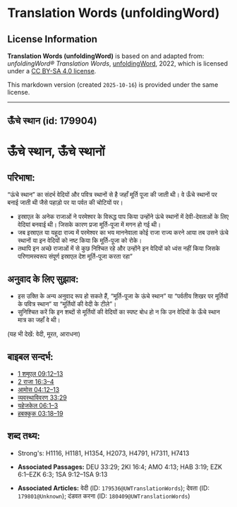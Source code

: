 # Translation Words (unfoldingWord)

## License Information

**Translation Words (unfoldingWord)** is based on and adapted from: _unfoldingWord® Translation Words_, [unfoldingWord](https://unfoldingword.org/utw), 2022, which is licensed under a [CC BY-SA 4.0 license](https://creativecommons.org/licenses/by-sa/4.0/legalcode.en).

This markdown version (created `2025-10-16`) is provided under the same license.



--------------------------------

## ऊँचे स्थान (id: 179904)

ऊँचे स्थान, ऊँचे स्थानों
========================

परिभाषा:
--------

“ऊंचे स्थान” का संदर्भ वेदियों और पवित्र स्थानों से है जहाँ मूर्ति पूजा की जाती थी। वे ऊँचे स्थानों पर बनाई जाती थी जैसे पहाड़ो पर या पर्वत की चोटियों पर।

* इस्राएल के अनेक राजाओं ने परमेश्वर के विरूद्ध पाप किया उन्होंने ऊंचे स्थानों में देवी\-देवताओं के लिए वेदियां बनवाई थी। जिसके कारण प्रजा मूर्ति\-पूजा में मगन हो गई थी।
* जब इस्राएल या यहूदा राज्य में परमेश्वर का भय माननेवाला कोई राजा राज्य करने आया तब उसने ऊंचे स्थानों या इन वेदियों को नष्ट किया कि मूर्ति\-पूजा को रोके।
* तथापि इन अच्छे राजाओं में से कुछ निश्चित रहे और उन्होंने इन वेदियों को ध्वंस नहीं किया जिसके परिणामस्वरूप संपूर्ण इस्राएल देश मूर्ति\-पूजा करता रहा”

अनुवाद के लिए सुझाव:
--------------------

* इस उक्ति के अन्य अनुवाद रूप हो सकते हैं, “मूर्ति\-पूजा के ऊंचे स्थान” या “पर्वतीय शिखर पर मूर्तियों के पवित्र स्थान” या “मूर्तियों की वेदी के टीले”।
* सुनिश्चित करें कि इन शब्दों से मूर्तियों की वेदियों का स्पष्ट बोध हो न कि उन वेदियों के ऊँचे स्थान मात्र का जहाँ वे थी।

(यह भी देखें: वेदी, मूरत, आराधना)

बाइबल सन्दर्भ:
--------------

* [1 शमूएल 09:12–13](https://ref.ly/1Sam0:0)
* [2 राजा 16:3–4](https://ref.ly/2Kgs0:0)
* [आमोस 04:12–13](https://ref.ly/Amos4:12-Amos4:13)
* [व्यवस्थाविवरण 33:29](https://ref.ly/Deut33:29)
* [यहेजकेल 06:1–3](https://ref.ly/Ezek6:1-Ezek6:3)
* [हबक्कूक 03:18–19](https://ref.ly/Hab3:18-Hab3:19)

शब्द तथ्य:
----------

* Strong's: H1116, H1181, H1354, H2073, H4791, H7311, H7413

* **Associated Passages:** DEU 33:29; 2KI 16:4; AMO 4:13; HAB 3:19; EZK 6:1–EZK 6:3; 1SA 9:12–1SA 9:13
* **Associated Articles:** वेदी (ID: `179536@UWTranslationWords`); देवता (ID: `179801@Unknown`); दंडवत करना (ID: `180409@UWTranslationWords`)

